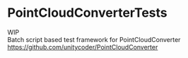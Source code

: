 # PointCloudConverterTests

WIP<br>
Batch script based test framework for PointCloudConverter https://github.com/unitycoder/PointCloudConverter
